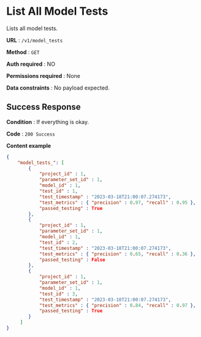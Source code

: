 # List All Model Tests
Lists all model tests.

**URL** : `/v1/model_tests`

**Method** : `GET`

**Auth required** : NO

**Permissions required** : None

**Data constraints** : No payload expected.

## Success Response

**Condition** : If everything is okay.

**Code** : `200 Success`

**Content example**

```json
{
    "model_tests_": [
	 	{
			"project_id" : 1,
			"parameter_set_id" : 1,
			"model_id" : 1,
			"test_id" : 1,
			"test_timestamp" : "2023-03-18T21:00:07.274173",
			"test_metrics" : { "precision" : 0.97, "recall" : 0.95 },
			"passed_testing" : True
		},
		{
			"project_id" : 1,
			"parameter_set_id" : 1,
			"model_id" : 1,
			"test_id" : 2,
			"test_timestamp" : "2023-03-18T21:00:07.274173",
			"test_metrics" : { "precision" : 0.65, "recall" : 0.36 },
			"passed_testing" : False
		},
		{
			"project_id" : 1,
			"parameter_set_id" : 1,
			"model_id" : 1,
			"test_id" : 3,
			"test_timestamp" : "2023-03-18T21:00:07.274173",
			"test_metrics" : { "precision" : 0.84, "recall" : 0.97 },
			"passed_testing" : True
		}
	 ]
}
```

